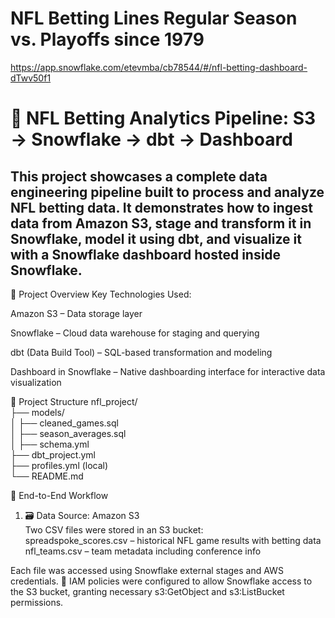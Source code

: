 # NFL Betting Lines Regular Season vs. Playoffs since 1979

https://app.snowflake.com/etevmba/cb78544/#/nfl-betting-dashboard-dTwv50f1
# 🏈 NFL Betting Analytics Pipeline: S3 → Snowflake → dbt → Dashboard
## This project showcases a complete data engineering pipeline built to process and analyze NFL betting data. It demonstrates how to ingest data from Amazon S3, stage and transform it in Snowflake, model it using dbt, and visualize it with a Snowflake dashboard hosted inside Snowflake.
📌 Project Overview
Key Technologies Used:

Amazon S3 – Data storage layer  

Snowflake – Cloud data warehouse for staging and querying  

dbt (Data Build Tool) – SQL-based transformation and modeling  

Dashboard in Snowflake – Native dashboarding interface for interactive data visualization  


📁 Project Structure
nfl_project/  
├── models/  
│   ├── cleaned_games.sql  
│   ├── season_averages.sql  
│   ├── schema.yml  
├── dbt_project.yml  
├── profiles.yml (local)  
└── README.md  

🔄 End-to-End Workflow  
1. 🗃️ Data Source: Amazon S3  
Two CSV files were stored in an S3 bucket:  
spreadspoke_scores.csv – historical NFL game results with betting data  
nfl_teams.csv – team metadata including conference info  

Each file was accessed using Snowflake external stages and AWS credentials.
🔐 IAM policies were configured to allow Snowflake access to the S3 bucket, granting necessary s3:GetObject and s3:ListBucket permissions.
